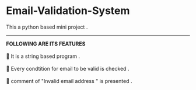 # Email-Validation-System

This a python based mini project . 
<hr>
<b>FOLLOWING ARE ITS FEATURES</b> 
 <br> 
 <br>
📍 It is a string based program .<br>
<br>
📍 Every condtition for email to be valid is checked .<br>
<br>
📍 comment of "Invalid email address " is presented . 

